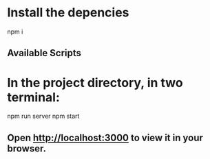 # Install the depencies
npm i 

## Available Scripts
# In the project directory, in two terminal: 

npm run server
npm start

## Open [http://localhost:3000](http://localhost:3000) to view it in your browser.